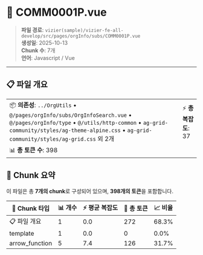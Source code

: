 # 📄 COMM0001P.vue

> **파일 경로**: `vizier(sample)/vizier-fe-all-develop/src/pages/orgInfo/subs/COMM0001P.vue`  
> **생성일**: 2025-10-13  
> **Chunk 수**: 7개  
> **언어**: Javascript / Vue
---


## 📋 파일 개요

| | |
|--|--|
| 📦 **의존성**: `../OrgUtils` • `@/pages/orgInfo/subs/OrgInfoSearch.vue` • `@/pages/orgInfo/type` • `@/utils/http-common` • `ag-grid-community/styles/ag-theme-alpine.css` • `ag-grid-community/styles/ag-grid.css` 외 2개 | ⚡ **총 복잡도**: 37 |
| 📊 **총 토큰 수**: 398 |  |






## 🧩 Chunk 요약

이 파일은 총 **7개의 chunk**로 구성되어 있으며, **398개의 토큰**을 포함합니다.

| 🧩 Chunk 타입 | 📊 개수 | ⚡ 평균 복잡도 | 📝 총 토큰 | 📈 비율 |
|---------------|--------|-------------|----------|--------|
| 📋 파일 개요 | 1 | 0.0 | 272 | 68.3% |
| template | 1 | 0.0 | 0 | 0.0% |
| arrow_function | 5 | 7.4 | 126 | 31.7% |

